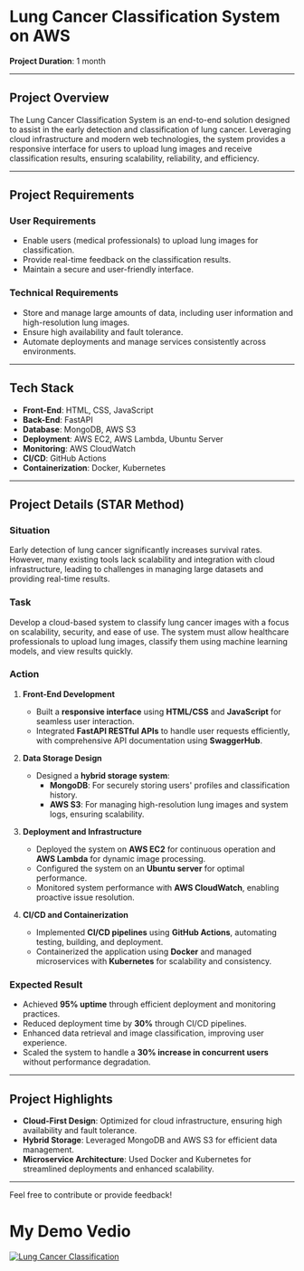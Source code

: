<!--
# Project Introduction: 
A service is accessible on the Internet. Its design follows RESTful architecture style that runs on the **AWS Cloud** platform and meets the requirements below. The service interface is defined on Dast API by using SwaggerHub open APIs.

Cloud and open community provide pre-trained models that can be leveraged to deliver smart services. My service can integrate with my hugging face model to deliver the cloud and enable development,configuration and integration of multiple types of services.

# Project Tasks:

1. Utilize a Cloud platform such as **Amazon EC2**. And take advantage of **S3** or DynamoDB.
2. Design the data model of your services.  
3. Use a NoSQL data store for managing the data of your application.  
4. Select a Hugging face model or a Cloud AI service to integrate  
5. Develop and deploy the service with integration to 4
6. Expose REST/Open APIs to SwaggerHub
7. Do performance and operation measurement  
# My Demo Vedio（09.2023-11.2023）
[![Lung Cancer Classification](https://img.youtube.com/vi/3dOk_ofCyZ0/0.jpg)](https://youtu.be/3dOk_ofCyZ0)

## Main function of my project: 
My service can help users to detect whether they have lung cancer or not with the help of AI-driven image analysis. What they need to do is to upload their lung image on our application. And then they can get a result which will show their diagnosis results

## Folder and Link Introduction:   
---'img': data used by testing my service     

Here is my hugging face model link: https://huggingface.co/olp0qlo/lung-cancer-classification  

Here is the public URL for my service: http://35.87.24.51/  
-->

# **Lung Cancer Classification System on AWS**

**Project Duration**: 1 month  

---

## **Project Overview**  

The Lung Cancer Classification System is an end-to-end solution designed to assist in the early detection and classification of lung cancer. Leveraging cloud infrastructure and modern web technologies, the system provides a responsive interface for users to upload lung images and receive classification results, ensuring scalability, reliability, and efficiency.

---

## **Project Requirements**  

### **User Requirements**  
- Enable users (medical professionals) to upload lung images for classification.  
- Provide real-time feedback on the classification results.  
- Maintain a secure and user-friendly interface.  

### **Technical Requirements**  
- Store and manage large amounts of data, including user information and high-resolution lung images.  
- Ensure high availability and fault tolerance.  
- Automate deployments and manage services consistently across environments.
---

## **Tech Stack**  

- **Front-End**: HTML, CSS, JavaScript  
- **Back-End**: FastAPI  
- **Database**: MongoDB, AWS S3  
- **Deployment**: AWS EC2, AWS Lambda, Ubuntu Server  
- **Monitoring**: AWS CloudWatch  
- **CI/CD**: GitHub Actions  
- **Containerization**: Docker, Kubernetes 

--- 


## **Project Details (STAR Method)**  

### **Situation**  
Early detection of lung cancer significantly increases survival rates. However, many existing tools lack scalability and integration with cloud infrastructure, leading to challenges in managing large datasets and providing real-time results.

### **Task**  
Develop a cloud-based system to classify lung cancer images with a focus on scalability, security, and ease of use. The system must allow healthcare professionals to upload lung images, classify them using machine learning models, and view results quickly.

### **Action**  

1. **Front-End Development**  
   - Built a **responsive interface** using **HTML/CSS** and **JavaScript** for seamless user interaction.  
   - Integrated **FastAPI RESTful APIs** to handle user requests efficiently, with comprehensive API documentation using **SwaggerHub**.  

2. **Data Storage Design**  
   - Designed a **hybrid storage system**:  
     - **MongoDB**: For securely storing users' profiles and classification history.  
     - **AWS S3**: For managing high-resolution lung images and system logs, ensuring scalability.  

3. **Deployment and Infrastructure**  
   - Deployed the system on **AWS EC2** for continuous operation and **AWS Lambda** for dynamic image processing.  
   - Configured the system on an **Ubuntu server** for optimal performance.  
   - Monitored system performance with **AWS CloudWatch**, enabling proactive issue resolution.  

4. **CI/CD and Containerization**  
   - Implemented **CI/CD pipelines** using **GitHub Actions**, automating testing, building, and deployment.  
   - Containerized the application using **Docker** and managed microservices with **Kubernetes** for scalability and consistency.  

### **Expected Result**  
- Achieved **95% uptime** through efficient deployment and monitoring practices.  
- Reduced deployment time by **30%** through CI/CD pipelines.  
- Enhanced data retrieval and image classification, improving user experience.  
- Scaled the system to handle a **30% increase in concurrent users** without performance degradation.  

---

## **Project Highlights**  

- **Cloud-First Design**: Optimized for cloud infrastructure, ensuring high availability and fault tolerance.  
- **Hybrid Storage**: Leveraged MongoDB and AWS S3 for efficient data management.  
- **Microservice Architecture**: Used Docker and Kubernetes for streamlined deployments and enhanced scalability.
   
<!--
---

## **Lessons Learned and Future Improvements**  

### **Lessons Learned**  
- Efficient monitoring and alerting are crucial for maintaining system reliability.  
- Hybrid storage systems offer flexibility but require careful configuration to optimize cost and performance.  

### **Future Improvements**  
- Integrate **machine learning pipelines** for real-time model updates.  
- Enhance **security measures** with advanced authentication and data encryption.  
- Explore **cost optimization** strategies with **AWS Spot Instances** and **Lambda reserved concurrency**.  
 -->

---

Feel free to contribute or provide feedback!

# My Demo Vedio
[![Lung Cancer Classification](https://img.youtube.com/vi/3dOk_ofCyZ0/0.jpg)](https://youtu.be/3dOk_ofCyZ0)
